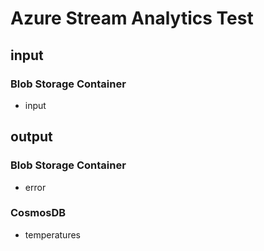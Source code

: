 # Azure Stream Analytics Test

## input

### Blob Storage Container

* input

## output

### Blob Storage Container

* error

### CosmosDB

* temperatures
